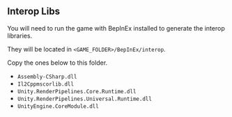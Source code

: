 ## Interop Libs
You will need to run the game with BepInEx installed to generate the interop libraries.

They will be located in `<GAME_FOLDER>/BepInEx/interop`.

Copy the ones below to this folder.

* `Assembly-CSharp.dll`
* `Il2Cppmscorlib.dll`
* `Unity.RenderPipelines.Core.Runtime.dll`
* `Unity.RenderPipelines.Universal.Runtime.dll`
* `UnityEngine.CoreModule.dll`
